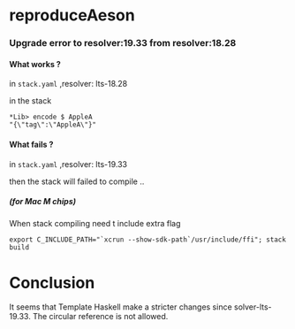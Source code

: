 # reproduceAeson



### Upgrade error to resolver:19.33 from resolver:18.28

#### What works ?

in `stack.yaml` ,resolver: lts-18.28

in the stack 

    *Lib> encode $ AppleA
    "{\"tag\":\"AppleA\"}"

#### What fails ? 
in `stack.yaml` ,resolver: lts-19.33

then the stack will failed to compile ..

##### (for Mac M chips)

When stack compiling need t include extra flag

    export C_INCLUDE_PATH="`xcrun --show-sdk-path`/usr/include/ffi"; stack build


# Conclusion

It seems that Template Haskell make a stricter changes since solver-lts-19.33. The circular reference is not allowed.
